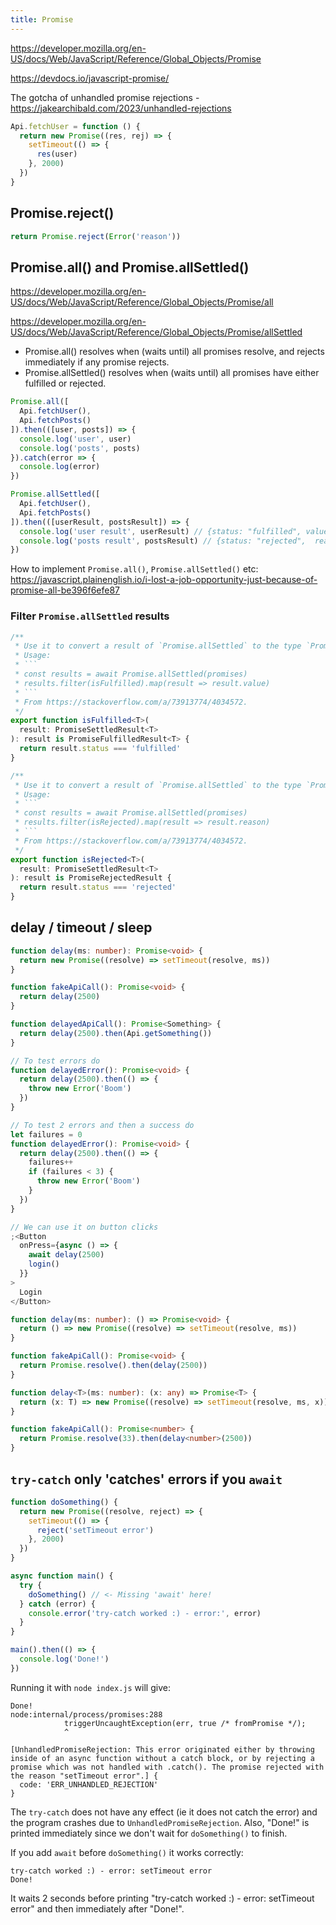 ```yaml
---
title: Promise
---
```


https://developer.mozilla.org/en-US/docs/Web/JavaScript/Reference/Global_Objects/Promise

https://devdocs.io/javascript-promise/

The gotcha of unhandled promise rejections - https://jakearchibald.com/2023/unhandled-rejections

```js
Api.fetchUser = function () {
  return new Promise((res, rej) => {
    setTimeout(() => {
      res(user)
    }, 2000)
  })
}
```

## Promise.reject()

```js
return Promise.reject(Error('reason'))
```

## Promise.all() and Promise.allSettled()

https://developer.mozilla.org/en-US/docs/Web/JavaScript/Reference/Global_Objects/Promise/all

https://developer.mozilla.org/en-US/docs/Web/JavaScript/Reference/Global_Objects/Promise/allSettled

- Promise.all() resolves when (waits until) all promises resolve, and rejects immediately if any promise rejects.
- Promise.allSettled() resolves when (waits until) all promises have either fulfilled or rejected.

<!-- prettier-ignore -->
```js
Promise.all([
  Api.fetchUser(),
  Api.fetchPosts()
]).then(([user, posts]) => {
  console.log('user', user)
  console.log('posts', posts)
}).catch(error => {
  console.log(error)
})
```

<!-- prettier-ignore -->
```js
Promise.allSettled([
  Api.fetchUser(),
  Api.fetchPosts()
]).then(([userResult, postsResult]) => {
  console.log('user result', userResult) // {status: "fulfilled", value: {username: 'albert'}},
  console.log('posts result', postsResult) // {status: "rejected",  reason: Error: some error happened}
})
```

How to implement `Promise.all()`, `Promise.allSettled()` etc: https://javascript.plainenglish.io/i-lost-a-job-opportunity-just-because-of-promise-all-be396f6efe87

### Filter `Promise.allSettled` results

````ts
/**
 * Use it to convert a result of `Promise.allSettled` to the type `PromiseFulfilledResult`.
 * Usage:
 * ```
 * const results = await Promise.allSettled(promises)
 * results.filter(isFulfilled).map(result => result.value)
 * ```
 * From https://stackoverflow.com/a/73913774/4034572.
 */
export function isFulfilled<T>(
  result: PromiseSettledResult<T>
): result is PromiseFulfilledResult<T> {
  return result.status === 'fulfilled'
}

/**
 * Use it to convert a result of `Promise.allSettled` to the type `PromiseRejectedResult`.
 * Usage:
 * ```
 * const results = await Promise.allSettled(promises)
 * results.filter(isRejected).map(result => result.reason)
 * ```
 * From https://stackoverflow.com/a/73913774/4034572.
 */
export function isRejected<T>(
  result: PromiseSettledResult<T>
): result is PromiseRejectedResult {
  return result.status === 'rejected'
}
````

## delay / timeout / sleep

```ts
function delay(ms: number): Promise<void> {
  return new Promise((resolve) => setTimeout(resolve, ms))
}

function fakeApiCall(): Promise<void> {
  return delay(2500)
}

function delayedApiCall(): Promise<Something> {
  return delay(2500).then(Api.getSomething())
}

// To test errors do
function delayedError(): Promise<void> {
  return delay(2500).then(() => {
    throw new Error('Boom')
  })
}

// To test 2 errors and then a success do
let failures = 0
function delayedError(): Promise<void> {
  return delay(2500).then(() => {
    failures++
    if (failures < 3) {
      throw new Error('Boom')
    }
  })
}

// We can use it on button clicks
;<Button
  onPress={async () => {
    await delay(2500)
    login()
  }}
>
  Login
</Button>
```

```ts
function delay(ms: number): () => Promise<void> {
  return () => new Promise((resolve) => setTimeout(resolve, ms))
}

function fakeApiCall(): Promise<void> {
  return Promise.resolve().then(delay(2500))
}
```

```ts
function delay<T>(ms: number): (x: any) => Promise<T> {
  return (x: T) => new Promise((resolve) => setTimeout(resolve, ms, x))
}

function fakeApiCall(): Promise<number> {
  return Promise.resolve(33).then(delay<number>(2500))
}
```

## `try-catch` only 'catches' errors if you `await`

```js
function doSomething() {
  return new Promise((resolve, reject) => {
    setTimeout(() => {
      reject('setTimeout error')
    }, 2000)
  })
}

async function main() {
  try {
    doSomething() // <- Missing 'await' here!
  } catch (error) {
    console.error('try-catch worked :) - error:', error)
  }
}

main().then(() => {
  console.log('Done!')
})
```

Running it with `node index.js` will give:

```
Done!
node:internal/process/promises:288
            triggerUncaughtException(err, true /* fromPromise */);
            ^

[UnhandledPromiseRejection: This error originated either by throwing inside of an async function without a catch block, or by rejecting a promise which was not handled with .catch(). The promise rejected with the reason "setTimeout error".] {
  code: 'ERR_UNHANDLED_REJECTION'
}
```

The `try-catch` does not have any effect (ie it does not catch the error) and the program crashes due to `UnhandledPromiseRejection`. Also, "Done!" is printed immediately since we don't wait for `doSomething()` to finish.

If you add `await` before `doSomething()` it works correctly:

```
try-catch worked :) - error: setTimeout error
Done!
```

It waits 2 seconds before printing "try-catch worked :) - error: setTimeout error" and then immediately after "Done!".
